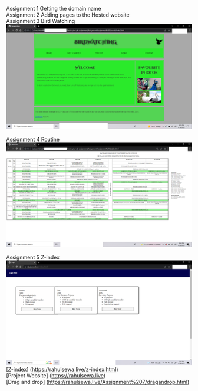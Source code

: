 Assignment 1 Getting the domain name<br>
Assignment 2 Adding pages to the Hosted website<br>
Assignment 3 Bird Watching<br>
![Screenshot](./birdwatching.jpg)
<br>
<br>
Assignment 4 Routine<br>
![Screenshot](./Routine.png)
<br>
<br>
Assignment 5 Z-index<br>
![Screenshot](./zindex.png)
[Z-index] (https://rahulsewa.live/z-index.html)
<br>
[Project Website] (https://rahulsewa.live)
<br>
[Drag and drop] (https://rahulsewa.live/Assignment%207/dragandrop.html)
<br>
